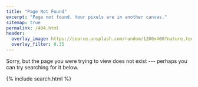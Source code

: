 ```yaml
---
title: "Page Not Found"
excerpt: "Page not found. Your pixels are in another canvas."
sitemap: true
permalink: /404.html
header:
  overlay_image: https://source.unsplash.com/random/1200x400?nature,technology,city
  overlay_filter: 0.35
---
```


Sorry, but the page you were trying to view does not exist --- perhaps you can try searching for it below.

{% include search.html %}
